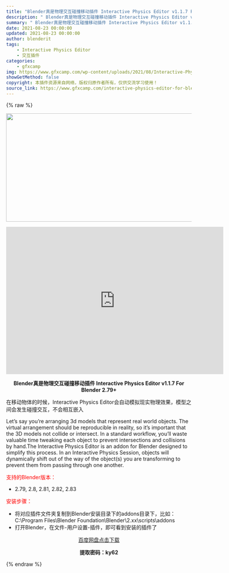 ```yaml
---
title: "Blender真是物理交互碰撞移动插件 Interactive Physics Editor v1.1.7 For Blender 2.79+"
description: "﻿ Blender真是物理交互碰撞移动插件 Interactive Physics Editor v1.1.7 For Blender 2.79+ 在移动物体的时候，Interactive Physi..."
summary: "﻿ Blender真是物理交互碰撞移动插件 Interactive Physics Editor v1.1.7 For Blender 2.79+ 在移动物体的时候，Interactive Physi..."
date: 2021-08-23 00:00:00
updated: 2021-08-23 00:00:00
author: blenderit
tags: 
    - Interactive Physics Editor
    - 交互插件
categories:
    - gfxcamp
img: https://www.gfxcamp.com/wp-content/uploads/2021/08/Interactive-Physics-Editor-v1.1.7-For-Blender-2.79.jpg
showGetMethod: false
copyright: 本插件资源来自网络，版权归原作者所有，仅供交流学习使用！
source_link: https://www.gfxcamp.com/interactive-physics-editor-for-blender/
---
```


{% raw %}
<div><p><img decoding="async" class="aligncenter size-full wp-image-97453" src="https://www.gfxcamp.com/wp-content/uploads/2021/08/Interactive-Physics-Editor-v1.1.7-For-Blender-2.79.jpg" data-src="https://www.gfxcamp.com/wp-content/uploads/2021/08/Interactive-Physics-Editor-v1.1.7-For-Blender-2.79.jpg" alt="" width="590" height="294" data-srcset="https://www.gfxcamp.com/wp-content/uploads/2021/08/Interactive-Physics-Editor-v1.1.7-For-Blender-2.79.jpg 590w, https://www.gfxcamp.com/wp-content/uploads/2021/08/Interactive-Physics-Editor-v1.1.7-For-Blender-2.79-150x75.jpg 150w" data-sizes="(max-width: 590px) 100vw, 590px"></p><p style="text-align: center;"><iframe loading="lazy" src="https://player.youku.com/embed/XNTE5NjU1NTM1Mg==" width="590" height="400" frameborder="0" allowfullscreen="allowfullscreen" data-mce-fragment="1"><span data-mce-type="bookmark" style="display: inline-block; width: 0px; overflow: hidden; line-height: 0;" class="mce_SELRES_start">﻿</span></iframe></p><p style="text-align: center;"><strong>Blender真是物理交互碰撞移动插件 Interactive Physics Editor v1.1.7 For Blender 2.79+</strong></p><p>在移动物体的时候，Interactive Physics Editor会自动模拟现实物理效果，模型之间会发生碰撞交互，不会相互嵌入</p><p>Let’s say you’re arranging 3d models that represent real world objects. The virtual arrangement should be reproducible in reality, so it’s important that the 3D models not collide or intersect. In a standard workflow, you’ll waste valuable time tweaking each object to prevent intersections and collisions by hand.The Interactive Physics Editor is an addon for Blender designed to simplify this process. In an Interactive Physics Session, objects will dynamically shift out of the way of the object(s) you are transforming to prevent them from passing through one another.</p><p style="text-align: left;"><span style="color: #ff0000;">支持的Blender版本：</span></p><ul>
<li style="text-align: left;">2.79, 2.8, 2.81, 2.82, 2.83</li>
</ul><p style="text-align: left;"><span style="color: #ff0000;">安装步骤：</span></p><ul>
<li>将对应插件文件夹复制到Blender安装目录下的addons目录下，比如：C:\Program Files\Blender Foundation\Blender\2.xx\scripts\addons</li>
<li>打开Blender，在文件-用户设置-插件，即可看到安装的插件了</li>
</ul><p style="text-align: center;"><a class="maxbutton-3 maxbutton maxbutton-baidu" target="_blank" rel="noopener" href="https://pan.baidu.com/s/1EbcE_n_7jXeO1g0yw90Ukw"><span class="mb-text">百度网盘点击下载</span></a></p><p style="text-align: center;"><strong>提取密码：ky62</strong></p></div>
<div style="display: none">gfxcamp</div>
{% endraw %}